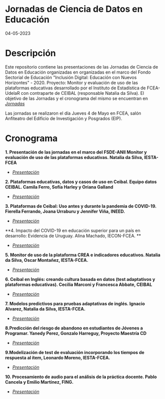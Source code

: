 Jornadas de Ciencia de Datos en Educación
======================
04-05-2023


Descripción
============

Este repositorio contiene las presentaciones de las Jornadas de Ciencia de Datos en Educación organizadas en organizadas en el marco del Fondo Sectorial de Educación "Inclusión Digital: Educación con Nuevos Horizontes" - 2020. Proyecto: Monitor y evaluación de uso de las plataformas educativas desarrollado por el Instituto de Estadística de FCEA-UdelaR con contraparte de CEIBAL (responsable Natalia da Silva).
El objetivo de las Jornadas y el cronograma del mismo se encuentran en [*Jornadas*](https://github.com/natydasilva/Jornadas_CDEduc23/tree/master/Jornadas.pdf)

Las jornadas se realizaron el día Jueves 4 de Mayo en FCEA, salón Anfiteatro del Edificio de Investigación y Posgrados (EIP).


Cronograma
============
  

**1. Presentación de las jornadas en el marco del FSDE-ANII Monitor y evaluación de uso de las plataformas educativas. Natalia da Silva, IESTA-FCEA**

+ [*Presentación*](https://github.com/natydasilva/Jornadas_CDEduc23/tree/master/Presentaciones/1.Presentacion_jornadas.pdf)

**2. Plataformas educativas, datos y casos de uso en Ceibal. Equipo datos CEIBAL.  Camila Ferro, Sofía Harley y Oriana Galland**

+ [*Presentación*](https://github.com/natydasilva/Jornadas_CDEduc23/tree/master/Presentaciones/1.Equipo_Datos_CEIBAL.pdf)

**3. Plataformas de Ceibal: Uso antes y durante la pandemia de COVID-19. Fierella Ferrando, Joana Urraburu y Jennifer Viña, INEED.**

+ [*Presentación*](https://github.com/natydasilva/Jornadas_CDEduc23/tree/master/Presentaciones/3.Plataformas_INEED.pdf)

**4. Impacto del COVID-19 en educación superior para un país en desarrollo: Evidencia de Uruguay. Alina Machado, IECON-FCEA. **

+ [*Presentación*](https://github.com/natydasilva/Jornadas_CDEduc23/tree/master/Presentaciones/4.Alina.pdf)


**5. Monitor de uso de la plataforma CREA e indicadores educativos. Natalia da Silva, Oscar Montañez, IESTA-FCEA.**

+ [*Presentación*](https://github.com/natydasilva/Jornadas_CDEduc23/tree/master/Presentaciones/5.presentacion_monitor.pdf)

**6. Ceibal en Inglés: creando cultura basada en datos (test adaptativos y plataformas educativas). Cecilia Marconi y Francesca Abbate, CEIBAL**

+ [*Presentación*](https://github.com/natydasilva/Jornadas_CDEduc23/tree/master/Presentaciones/6.CEI-Marconi-Abbate.pdf)

**7. Modelos predictivos para pruebas adaptativas de inglés. Ignacio Alvarez, Natalia da Silva, IESTA-FCEA.**

+ [*Presentación*](https://github.com/natydasilva/Jornadas_CDEduc23/tree/master/Presentaciones/7.Alvarez.pdf)

**8.Predicción del riesgo de abandono en estudiantes de Jóvenes a Programar. Yanedy Perez, Gonzalo  Harreguy, Proyecto Maestría CD**

+ [*Presentación*](https://github.com/natydasilva/Jornadas_CDEduc23/tree/master/Presentaciones/8.Yanedy.pptx)

**9.Modelización de test de evaluación incorporando los tiempos de respuesta al ítem, Leonardo Moreno, IESTA-FCEA.**

+ [*Presentación*](https://github.com/natydasilva/Jornadas_CDEduc23/tree/master/Presentaciones/9.Leo.pdf)


**10. Procesamiento de audio para el análisis de la práctica docente. Pablo Cancela y Emilio Martínez, FING.**

+ [*Presentación*](https://github.com/natydasilva/Jornadas_CDEduc23/tree/master/Presentaciones/10.Cancela_Martinez.pdf)




